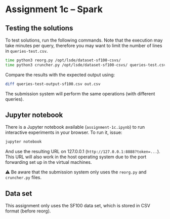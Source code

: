 # Assignment 1c – Spark

## Testing the solutions


To test solutions, run the following commands. Note that the execution may take minutes per query, therefore you may want to limit the number of lines in `queries-test.csv`.

```bash
time python3 reorg.py /opt/lsde/dataset-sf100-csvs/
time python3 cruncher.py /opt/lsde/dataset-sf100-csvs/ queries-test.csv out.csv
```

Compare the results with the expected output using:

```bash
diff queries-test-output-sf100.csv out.csv
```

The submission system will perform the same operations (with different queries).


## Jupyter notebook

There is a Jupyter notebook available (`assignment-1c.ipynb`) to run interactive experiments in your browser. To run it, issue:

```bash
jupyter notebook
```

And use the resulting URL on 127.0.0.1 (`http://127.0.0.1:8888?token=...`). This URL will also work in the host operating system due to the port forwarding set up in the virtual machines.

:warning: Be aware that the submission system only uses the `reorg.py` and `cruncher.py` files.

## Data set

This assignment only uses the SF100 data set, which is stored in CSV format (before reorg).
